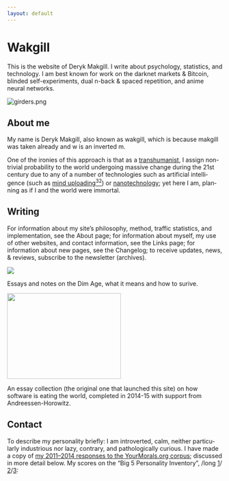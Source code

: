 ```yaml
---
layout: default
---
```


# Wakgill

This is the website of Deryk Makgill. I write about psychology, statistics, and technology. I am best known for work on the darknet markets & Bitcoin, blinded self-experiments, dual n-back & spaced repetition, and anime neural networks.

![girders.png](https://drewdevault.com/avatar-148.jpg)

## About me

My name is Deryk Makgill, also known as wakgill, which is because makgill was taken already and w is an inverted m.

One of the ironies of this ap­proach is that as a [tran­shu­man­ist](https://en.wikipedia.org/wiki/transhumanist), I as­sign non-triv­ial prob­a­bil­ity to the world un­der­go­ing mas­sive change dur­ing the 21st cen­tury due to any of a num­ber of tech­nolo­gies such as ar­ti­fi­cial in­tel­li­gence (such as [mind up­load­ing](https://en.wikipedia.org/wiki/mind_uploading)[<sup>32</sup>](#fn32)) or [nan­otech­nol­ogy](https://en.wikipedia.org/wiki/Molecular_assembler); yet here I am, plan­ning as if I and the world were im­mor­tal.

## Writing

For information about my site’s philosophy, method, traffic statistics, and implementation, see the About page; for information about myself, my use of other websites, and contact information, see the Links page; for information about new pages, see the Changelog; to receive updates, news, & reviews, subscribe to the newsletter (archives).

![](https://1cv7ua4679w3p6rv53wmjvoh-wpengine.netdna-ssl.com/wp-content/uploads/2020/03/shadowlandgif75dpi.gif)

Essays and notes on the Dim Age, what it means and how to surive.

<img loading="lazy" width="266" height="200" src="https://1cv7ua4679w3p6rv53wmjvoh-wpengine.netdna-ssl.com/wp-content/uploads/2020/03/seasonone75dpi.png" alt="" class="wp-image-542">

An essay collection (the original one that launched this site) on how software is eating the world, completed in 2014-15 with support from Andreessen-Horowitz.

## Contact

To de­scribe my per­son­al­ity briefly: I am in­tro­vert­ed, calm, nei­ther par­tic­u­larly in­dus­tri­ous nor lazy, con­trary, and patho­log­i­cally cu­ri­ous. I have made a copy of [my 2011–2014 re­sponses to the Your­Moral­s.org cor­pus](/docs/personal/2011-2014-yourmorals.maff); dis­cussed in more de­tail be­low. My scores on the “Big 5 Per­son­al­ity In­ven­tory”, /<wbr>long [1](/docs/personal/2012-gwern-personalityproject.html "Personality-project long Big Five report; early 2012")/<wbr>[2](/docs/personal/2012-gwern-personalityproject-2.html "Personality-project long Big Five report; late 2012")/<wbr>[3](/docs/personal/2013-gwern-personalityproject.html "Personality-project long Big Five report: early 2013"):
